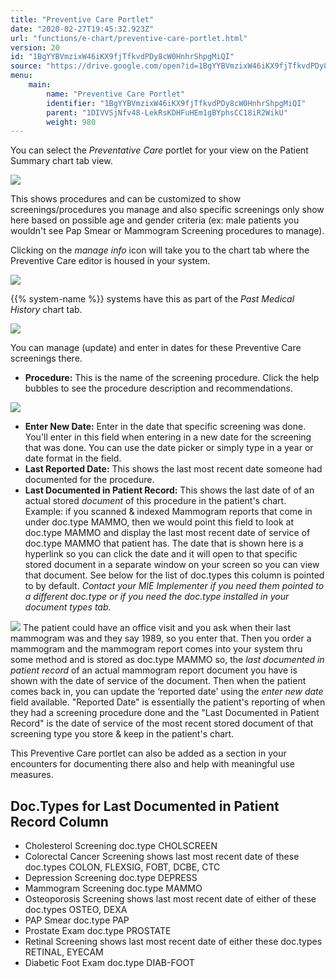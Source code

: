 ```yaml
---
title: "Preventive Care Portlet"
date: "2020-02-27T19:45:32.923Z"
url: "functions/e-chart/preventive-care-portlet.html"
version: 20
id: "1BgYYBVmzixW46iKX9fjTfkvdPDy8cW0HnhrShpgMiQI"
source: "https://drive.google.com/open?id=1BgYYBVmzixW46iKX9fjTfkvdPDy8cW0HnhrShpgMiQI"
menu:
    main:
        name: "Preventive Care Portlet"
        identifier: "1BgYYBVmzixW46iKX9fjTfkvdPDy8cW0HnhrShpgMiQI"
        parent: "1DIVVSjNfv48-LekRsKDHFuHEm1gBYphsCC18iR2WikU"
        weight: 980
---
```

You can select the *Preventative Care* portlet for your view on the Patient Summary chart tab view.

![](preventive-care-portlet.images/image1.png)

This shows procedures and can be customized to show screenings/procedures you manage and also specific screenings only show here based on possible age and gender criteria (ex: male patients you wouldn't see Pap Smear or Mammogram Screening procedures to manage).

Clicking on the *manage info* icon will take you to the chart tab where the Preventive Care editor is housed in your system.

![](preventive-care-portlet.images/image3.png)

{{% system-name %}} systems have this as part of the *Past Medical History* chart tab.

![](preventive-care-portlet.images/image2.png)

You can manage (update) and enter in dates for these Preventive Care screenings there.

* <strong>Procedure:</strong> This is the name of the screening procedure. Click the help bubbles to see the procedure description and recommendations.

![](preventive-care-portlet.images/image5.png)

* <strong>Enter New Date:</strong> Enter in the date that specific screening was done. You'll enter in this field when entering in a new date for the screening that was done. You can use the date picker or simply type in a year or date format in the field.
* <strong>Last Reported Date:</strong> This shows the last most recent date someone had documented for the procedure.
* <strong>Last Documented in Patient Record:</strong> This shows the last date of of an actual stored <em>document</em> of this procedure in the patient's chart. Example: if you scanned & indexed Mammogram reports that come in under doc.type MAMMO, then we would point this field to look at doc.type MAMMO and display the last most recent date of service of doc.type MAMMO that patient has. The date that is shown here is a hyperlink so you can click the date and it will open to that specific stored document in a separate window on your screen so you can view that document. See below for the list of doc.types this column is pointed to by default. <em>Contact your MIE Implementer if you need them pointed to a different doc.type or if you need the doc.type installed in your document types tab.</em>

![](preventive-care-portlet.images/image4.png)
The patient could have an office visit and you ask when their last mammogram was and they say 1989, so you enter that. Then you order a mammogram and the mammogram report comes into your system thru some method and is stored as doc.type MAMMO so, the *last documented in patient record* of an actual mammogram report document you have is shown with the date of service of the document. Then when the patient comes back in, you can update the ‘reported date' using the *enter new date* field available. "Reported Date" is essentially the patient's reporting of when they had a screening procedure done and the "Last Documented in Patient Record" is the date of service of the most recent stored document of that screening type you store & keep in the patient's chart.

This Preventive Care portlet can also be added as a section in your encounters for documenting there also and help with meaningful use measures.

## Doc.Types for Last Documented in Patient Record Column

* Cholesterol Screening doc.type CHOLSCREEN
* Colorectal Cancer Screening shows last most recent date of these doc.types COLON, FLEXSIG, FOBT, DCBE, CTC
* Depression Screening doc.type DEPRESS
* Mammogram Screening doc.type MAMMO
* Osteoporosis Screening shows last most recent date of either of these doc.types OSTEO, DEXA
* PAP Smear doc.type PAP
* Prostate Exam doc.type PROSTATE
* Retinal Screening shows last most recent date of either these doc.types RETINAL, EYECAM
* Diabetic Foot Exam doc.type DIAB-FOOT

